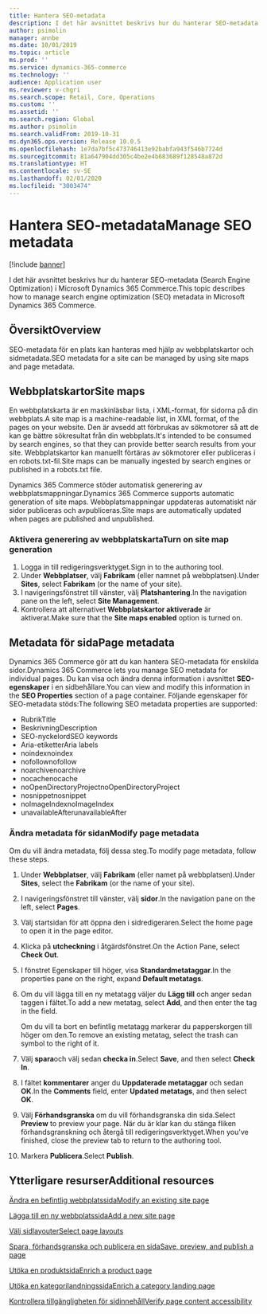 ```yaml
---
title: Hantera SEO-metadata
description: I det här avsnittet beskrivs hur du hanterar SEO-metadata (Search Engine Optimization) i Microsoft Dynamics 365 Commerce.
author: psimolin
manager: annbe
ms.date: 10/01/2019
ms.topic: article
ms.prod: ''
ms.service: dynamics-365-commerce
ms.technology: ''
audience: Application user
ms.reviewer: v-chgri
ms.search.scope: Retail, Core, Operations
ms.custom: ''
ms.assetid: ''
ms.search.region: Global
ms.author: psimolin
ms.search.validFrom: 2019-10-31
ms.dyn365.ops.version: Release 10.0.5
ms.openlocfilehash: 1e7da7bf5c473746413e92babfa943f546b7724d
ms.sourcegitcommit: 81a647904dd305c4be2e4b683689f128548a872d
ms.translationtype: HT
ms.contentlocale: sv-SE
ms.lasthandoff: 02/01/2020
ms.locfileid: "3003474"
---
```

# <a name="manage-seo-metadata"></a><span data-ttu-id="13f41-103">Hantera SEO-metadata</span><span class="sxs-lookup"><span data-stu-id="13f41-103">Manage SEO metadata</span></span>


[!include [banner](includes/banner.md)]

<span data-ttu-id="13f41-104">I det här avsnittet beskrivs hur du hanterar SEO-metadata (Search Engine Optimization) i Microsoft Dynamics 365 Commerce.</span><span class="sxs-lookup"><span data-stu-id="13f41-104">This topic describes how to manage search engine optimization (SEO) metadata in Microsoft Dynamics 365 Commerce.</span></span>

## <a name="overview"></a><span data-ttu-id="13f41-105">Översikt</span><span class="sxs-lookup"><span data-stu-id="13f41-105">Overview</span></span>

<span data-ttu-id="13f41-106">SEO-metadata för en plats kan hanteras med hjälp av webbplatskartor och sidmetadata.</span><span class="sxs-lookup"><span data-stu-id="13f41-106">SEO metadata for a site can be managed by using site maps and page metadata.</span></span>
    
## <a name="site-maps"></a><span data-ttu-id="13f41-107">Webbplatskartor</span><span class="sxs-lookup"><span data-stu-id="13f41-107">Site maps</span></span>

<span data-ttu-id="13f41-108">En webbplatskarta är en maskinläsbar lista, i XML-format, för sidorna på din webbplats.</span><span class="sxs-lookup"><span data-stu-id="13f41-108">A site map is a machine-readable list, in XML format, of the pages on your website.</span></span> <span data-ttu-id="13f41-109">Den är avsedd att förbrukas av sökmotorer så att de kan ge bättre sökresultat från din webbplats.</span><span class="sxs-lookup"><span data-stu-id="13f41-109">It's intended to be consumed by search engines, so that they can provide better search results from your site.</span></span> <span data-ttu-id="13f41-110">Webbplatskartor kan manuellt förtäras av sökmotorer eller publiceras i en robots.txt-fil.</span><span class="sxs-lookup"><span data-stu-id="13f41-110">Site maps can be manually ingested by search engines or published in a robots.txt file.</span></span>

<span data-ttu-id="13f41-111">Dynamics 365 Commerce stöder automatisk generering av webbplatsmappningar.</span><span class="sxs-lookup"><span data-stu-id="13f41-111">Dynamics 365 Commerce supports automatic generation of site maps.</span></span> <span data-ttu-id="13f41-112">Webbplatsmappningar uppdateras automatiskt när sidor publiceras och avpubliceras.</span><span class="sxs-lookup"><span data-stu-id="13f41-112">Site maps are automatically updated when pages are published and unpublished.</span></span>

### <a name="turn-on-site-map-generation"></a><span data-ttu-id="13f41-113">Aktivera generering av webbplatskarta</span><span class="sxs-lookup"><span data-stu-id="13f41-113">Turn on site map generation</span></span>

1. <span data-ttu-id="13f41-114">Logga in till redigeringsverktyget.</span><span class="sxs-lookup"><span data-stu-id="13f41-114">Sign in to the authoring tool.</span></span>
1. <span data-ttu-id="13f41-115">Under **Webbplatser**, välj **Fabrikam** (eller namnet på webbplatsen).</span><span class="sxs-lookup"><span data-stu-id="13f41-115">Under **Sites**, select **Fabrikam** (or the name of your site).</span></span>
1. <span data-ttu-id="13f41-116">I navigeringsfönstret till vänster, välj **Platshantering**.</span><span class="sxs-lookup"><span data-stu-id="13f41-116">In the navigation pane on the left, select **Site Management**.</span></span>
1. <span data-ttu-id="13f41-117">Kontrollera att alternativet **Webbplatskartor aktiverade** är aktiverat.</span><span class="sxs-lookup"><span data-stu-id="13f41-117">Make sure that the **Site maps enabled** option is turned on.</span></span>

## <a name="page-metadata"></a><span data-ttu-id="13f41-118">Metadata för sida</span><span class="sxs-lookup"><span data-stu-id="13f41-118">Page metadata</span></span>

<span data-ttu-id="13f41-119">Dynamics 365 Commerce gör att du kan hantera SEO-metadata för enskilda sidor.</span><span class="sxs-lookup"><span data-stu-id="13f41-119">Dynamics 365 Commerce lets you manage SEO metadata for individual pages.</span></span> <span data-ttu-id="13f41-120">Du kan visa och ändra denna information i avsnittet **SEO-egenskaper** i en sidbehållare.</span><span class="sxs-lookup"><span data-stu-id="13f41-120">You can view and modify this information in the **SEO Properties** section of a page container.</span></span> <span data-ttu-id="13f41-121">Följande egenskaper för SEO-metadata stöds:</span><span class="sxs-lookup"><span data-stu-id="13f41-121">The following SEO metadata properties are supported:</span></span>

- <span data-ttu-id="13f41-122">Rubrik</span><span class="sxs-lookup"><span data-stu-id="13f41-122">Title</span></span>
- <span data-ttu-id="13f41-123">Beskrivning</span><span class="sxs-lookup"><span data-stu-id="13f41-123">Description</span></span>
- <span data-ttu-id="13f41-124">SEO-nyckelord</span><span class="sxs-lookup"><span data-stu-id="13f41-124">SEO keywords</span></span>
- <span data-ttu-id="13f41-125">Aria-etiketter</span><span class="sxs-lookup"><span data-stu-id="13f41-125">Aria labels</span></span>
- <span data-ttu-id="13f41-126">noindex</span><span class="sxs-lookup"><span data-stu-id="13f41-126">noindex</span></span>
- <span data-ttu-id="13f41-127">nofollow</span><span class="sxs-lookup"><span data-stu-id="13f41-127">nofollow</span></span>
- <span data-ttu-id="13f41-128">noarchive</span><span class="sxs-lookup"><span data-stu-id="13f41-128">noarchive</span></span>
- <span data-ttu-id="13f41-129">nocache</span><span class="sxs-lookup"><span data-stu-id="13f41-129">nocache</span></span>
- <span data-ttu-id="13f41-130">noOpenDirectoryProject</span><span class="sxs-lookup"><span data-stu-id="13f41-130">noOpenDirectoryProject</span></span>
- <span data-ttu-id="13f41-131">nosnippet</span><span class="sxs-lookup"><span data-stu-id="13f41-131">nosnippet</span></span>
- <span data-ttu-id="13f41-132">noImageIndex</span><span class="sxs-lookup"><span data-stu-id="13f41-132">noImageIndex</span></span>
- <span data-ttu-id="13f41-133">unavailableAfter</span><span class="sxs-lookup"><span data-stu-id="13f41-133">unavailableAfter</span></span>

### <a name="modify-page-metadata"></a><span data-ttu-id="13f41-134">Ändra metadata för sidan</span><span class="sxs-lookup"><span data-stu-id="13f41-134">Modify page metadata</span></span>

<span data-ttu-id="13f41-135">Om du vill ändra metadata, följ dessa steg.</span><span class="sxs-lookup"><span data-stu-id="13f41-135">To modify page metadata, follow these steps.</span></span>

1. <span data-ttu-id="13f41-136">Under **Webbplatser**, välj **Fabrikam** (eller namet på webbplatsen).</span><span class="sxs-lookup"><span data-stu-id="13f41-136">Under **Sites**, select the **Fabrikam** (or the name of your site).</span></span>
1. <span data-ttu-id="13f41-137">I navigeringsfönstret till vänster, välj **sidor**.</span><span class="sxs-lookup"><span data-stu-id="13f41-137">In the navigation pane on the left, select **Pages**.</span></span>
1. <span data-ttu-id="13f41-138">Välj startsidan för att öppna den i sidredigeraren.</span><span class="sxs-lookup"><span data-stu-id="13f41-138">Select the home page to open it in the page editor.</span></span>
1. <span data-ttu-id="13f41-139">Klicka på **utcheckning** i åtgärdsfönstret.</span><span class="sxs-lookup"><span data-stu-id="13f41-139">On the Action Pane, select **Check Out**.</span></span>
1. <span data-ttu-id="13f41-140">I fönstret Egenskaper till höger, visa **Standardmetataggar**.</span><span class="sxs-lookup"><span data-stu-id="13f41-140">In the properties pane on the right, expand **Default metatags**.</span></span>
1. <span data-ttu-id="13f41-141">Om du vill lägga till en ny metatagg väljer du **Lägg till** och anger sedan taggen i fältet.</span><span class="sxs-lookup"><span data-stu-id="13f41-141">To add a new metatag, select **Add**, and then enter the tag in the field.</span></span>

    <span data-ttu-id="13f41-142">Om du vill ta bort en befintlig metatagg markerar du papperskorgen till höger om den.</span><span class="sxs-lookup"><span data-stu-id="13f41-142">To remove an existing metatag, select the trash can symbol to the right of it.</span></span>

1. <span data-ttu-id="13f41-143">Välj **spara**och välj sedan **checka in**.</span><span class="sxs-lookup"><span data-stu-id="13f41-143">Select **Save**, and then select **Check In**.</span></span>
1. <span data-ttu-id="13f41-144">I fältet **kommentarer** anger du **Uppdaterade metataggar** och sedan **OK**.</span><span class="sxs-lookup"><span data-stu-id="13f41-144">In the **Comments** field, enter **Updated metatags**, and then select **OK**.</span></span>
1. <span data-ttu-id="13f41-145">Välj **Förhandsgranska** om du vill förhandsgranska din sida.</span><span class="sxs-lookup"><span data-stu-id="13f41-145">Select **Preview** to preview your page.</span></span> <span data-ttu-id="13f41-146">När du är klar kan du stänga fliken förhandsgranskning och återgå till redigeringsverktyget.</span><span class="sxs-lookup"><span data-stu-id="13f41-146">When you've finished, close the preview tab to return to the authoring tool.</span></span>
1. <span data-ttu-id="13f41-147">Markera **Publicera**.</span><span class="sxs-lookup"><span data-stu-id="13f41-147">Select **Publish**.</span></span>

## <a name="additional-resources"></a><span data-ttu-id="13f41-148">Ytterligare resurser</span><span class="sxs-lookup"><span data-stu-id="13f41-148">Additional resources</span></span>

[<span data-ttu-id="13f41-149">Ändra en befintlig webbplatssida</span><span class="sxs-lookup"><span data-stu-id="13f41-149">Modify an existing site page</span></span>](modify-existing-page.md)

[<span data-ttu-id="13f41-150">Lägga till en ny webbplatssida</span><span class="sxs-lookup"><span data-stu-id="13f41-150">Add a new site page</span></span>](add-new-page.md)

[<span data-ttu-id="13f41-151">Välj sidlayouter</span><span class="sxs-lookup"><span data-stu-id="13f41-151">Select page layouts</span></span>](select-page-layouts.md)

[<span data-ttu-id="13f41-152">Spara, förhandsgranska och publicera en sida</span><span class="sxs-lookup"><span data-stu-id="13f41-152">Save, preview, and publish a page</span></span>](save-preview-publish-page.md)

[<span data-ttu-id="13f41-153">Utöka en produktsida</span><span class="sxs-lookup"><span data-stu-id="13f41-153">Enrich a product page</span></span>](enrich-product-page.md)

[<span data-ttu-id="13f41-154">Utöka en kategorilandningssida</span><span class="sxs-lookup"><span data-stu-id="13f41-154">Enrich a category landing page</span></span>](enrich-category-page.md)

[<span data-ttu-id="13f41-155">Kontrollera tillgängligheten för sidinnehåll</span><span class="sxs-lookup"><span data-stu-id="13f41-155">Verify page content accessibility</span></span>](verify-accessibility.md)
